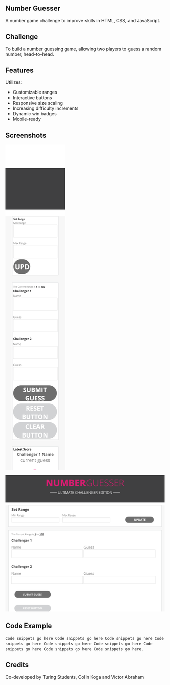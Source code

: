 ## Number Guesser
A number game challenge to improve skills in HTML, CSS, and JavaScript.

## Challenge
To build a number guessing game, allowing two players to guess a random number,
head-to-head.

## Features
Utilizes:
- Customizable ranges
- Interactive buttons
- Responsive size scaling
- Increasing difficulty increments
- Dynamic
win badges
- Mobile-ready


## Screenshots
![](https://github.com/VPAbraham/number-guesser/blob/master/images/127.0.0.1_5500_index.html%20(1).png)

![](https://github.com/VPAbraham/number-guesser/blob/master/images/large-query.png)


## Code Example
`Code snippets go here Code snippets go here Code snippets go here Code snippets go here Code snippets go here Code snippets go here Code snippets go here Code snippets go here Code snippets go here.`

## Credits
Co-developed by Turing Students, Colin Koga and Victor Abraham
